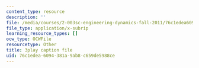```yaml
---
content_type: resource
description: ''
file: /media/courses/2-003sc-engineering-dynamics-fall-2011/76c1edea6094381a9ab8c659de5988ce_zhk9xLjrmi4.srt
file_type: application/x-subrip
learning_resource_types: []
ocw_type: OCWFile
resourcetype: Other
title: 3play caption file
uid: 76c1edea-6094-381a-9ab8-c659de5988ce
---
```


